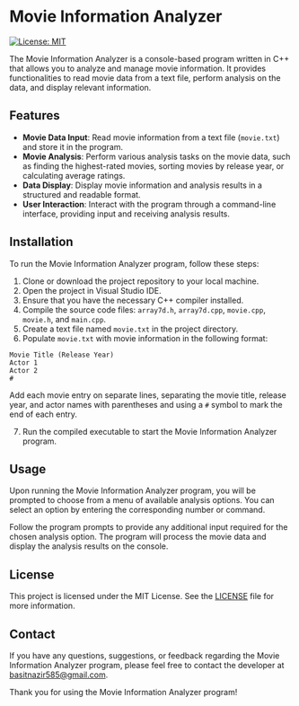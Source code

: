 # Movie Information Analyzer

[![License: MIT](https://img.shields.io/badge/License-MIT-blue.svg)](https://opensource.org/licenses/MIT)

The Movie Information Analyzer is a console-based program written in C++ that allows you to analyze and manage movie information. It provides functionalities to read movie data from a text file, perform analysis on the data, and display relevant information.

## Features

- **Movie Data Input**: Read movie information from a text file (`movie.txt`) and store it in the program.
- **Movie Analysis**: Perform various analysis tasks on the movie data, such as finding the highest-rated movies, sorting movies by release year, or calculating average ratings.
- **Data Display**: Display movie information and analysis results in a structured and readable format.
- **User Interaction**: Interact with the program through a command-line interface, providing input and receiving analysis results.

## Installation

To run the Movie Information Analyzer program, follow these steps:

1. Clone or download the project repository to your local machine.
2. Open the project in Visual Studio IDE.
3. Ensure that you have the necessary C++ compiler installed.
4. Compile the source code files: `array7d.h`, `array7d.cpp`, `movie.cpp`, `movie.h`, and `main.cpp`.
5. Create a text file named `movie.txt` in the project directory.
6. Populate `movie.txt` with movie information in the following format:
```
Movie Title (Release Year)
Actor 1
Actor 2
#
```
   Add each movie entry on separate lines, separating the movie title, release year, and actor names with parentheses and using a `#` symbol to mark the end of each entry.

7. Run the compiled executable to start the Movie Information Analyzer program.

## Usage

Upon running the Movie Information Analyzer program, you will be prompted to choose from a menu of available analysis options. You can select an option by entering the corresponding number or command.

Follow the program prompts to provide any additional input required for the chosen analysis option. The program will process the movie data and display the analysis results on the console.

## License

This project is licensed under the MIT License. See the [LICENSE](LICENSE) file for more information.

## Contact

If you have any questions, suggestions, or feedback regarding the Movie Information Analyzer program, please feel free to contact the developer at [basitnazir585@gmail.com](mailto:basitnazir585@gmail.com).

Thank you for using the Movie Information Analyzer program!
